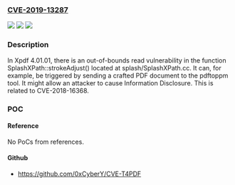 ### [CVE-2019-13287](https://cve.mitre.org/cgi-bin/cvename.cgi?name=CVE-2019-13287)
![](https://img.shields.io/static/v1?label=Product&message=n%2Fa&color=blue)
![](https://img.shields.io/static/v1?label=Version&message=n%2Fa&color=blue)
![](https://img.shields.io/static/v1?label=Vulnerability&message=n%2Fa&color=brighgreen)

### Description

In Xpdf 4.01.01, there is an out-of-bounds read vulnerability in the function SplashXPath::strokeAdjust() located at splash/SplashXPath.cc. It can, for example, be triggered by sending a crafted PDF document to the pdftoppm tool. It might allow an attacker to cause Information Disclosure. This is related to CVE-2018-16368.

### POC

#### Reference
No PoCs from references.

#### Github
- https://github.com/0xCyberY/CVE-T4PDF

